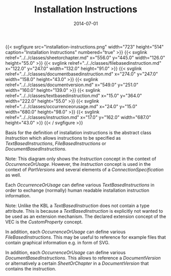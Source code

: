 ﻿---
title: Installation Instructions
toc: false
type: specs
layout: diagram
date: "2014-07-01"
draft: false
specification: VEC
version: 1.1.1
documentType: "Recommendation"
elementType: Diagram
classes:
  - SheetOrChapter
  - FileBasedInstruction
  - DocumentBasedInstruction
  - DocumentVersion
  - TextBasedInstruction
  - OccurrenceOrUsage
  - Instruction
menu:
  VEC-1.1.1:    
    parent: instances-of-components
    identifier: instances-of-components/installation-instructions
    weight: 1004012 

# Prev/next pager order (if `docs_section_pager` enabled in `params.toml`)
weight: 1004012
---
{{< svgfigure src="installation-instructions.png" width="723" height="514" caption="Installation Instructions" numbered="true" >}}
  {{< svglink relref="../../classes/sheetorchapter.md" x="556.0" y="445.0" width="126.0" height="55.0" >}}
  {{< svglink relref="../../classes/filebasedinstruction.md" x="122.0" y="247.0" width="132.0" height="91.0" >}}
  {{< svglink relref="../../classes/documentbasedinstruction.md" x="274.0" y="247.0" width="158.0" height="43.0" >}}
  {{< svglink relref="../../classes/documentversion.md" x="549.0" y="251.0" width="160.0" height="139.0" >}}
  {{< svglink relref="../../classes/textbasedinstruction.md" x="15.0" y="364.0" width="222.0" height="55.0" >}}
  {{< svglink relref="../../classes/occurrenceorusage.md" x="24.0" y="15.0" width="680.0" height="98.0" >}}
  {{< svglink relref="../../classes/instruction.md" x="17.0" y="162.0" width="687.0" height="43.0" >}}
{{< / svgfigure >}}
<p> Basis for the definition of installation instructions is the abstract class <i>Instruction</i> which allows instructions to be specified as <i>TextBasedInstructions</i>, <i>FileBasedInstructions</i> or <i>DocumentBasedInstructions. </i>     </p>      <p> Note: This diagram only shows the <i>Instruction</i> concept in the context of <i>OccurrenceOrUsage</i>. However, the <i>Instruction</i> concept is used in the context of <i>PartVersions </i>and several elements of a <i>ConnectionSpecification</i> as well.     </p>      <p> Each <i>OccurrenceOrUsage</i> can define various <i>TextBasedInstructions</i> in order to exchange (normally) human readable installation instruction information.     </p>      <p> Note: Unlike the KBL a <i>TextBasedInstruction</i> does not contain a type attribute. This is because a <i>TextBasedInstruction</i> is explicitly not wanted to be used as an extension mechanism. The declared extension concept of the VEC is the <i>CustomProperty</i> concept.     </p>      <p> In addition, each <i>OccurrenceOrUsage</i> can define various<i> FileBasedInstructions</i>. This may be useful to reference for example files that contain graphical information e.g. in form of SVG.     </p>      <p> In addition, each <i>OccurrenceOrUsage</i> can define various<i> DocumentBasedInstructions</i>. This allows to reference a <i>DocumentVersion</i> or alternatively a certain <i>SheetOrChapter</i> in a <i>DocumentVersion</i> that contains the instruction.      </p>